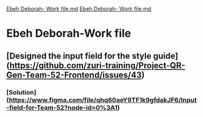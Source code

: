 [Ebeh Deborah- Work file.md](https://github.com/zuri-training/Project-QR-Gen-Team-52-Frontend/files/9294926/Ebeh.Deborah-.Work.file.md)
[Ebeh Deborah- Work file.md](https://github.com/zuri-training/Project-QR-Gen-Team-52-Frontend/files/9294899/Ebeh.Deborah-.Work.file.md)
# **Ebeh Deborah-Work file**
## [Designed the input field for the style guide] (https://github.com/zuri-training/Project-QR-Gen-Team-52-Frontend/issues/43)

### [Solution] (https://www.figma.com/file/qhq60aeY9TF1k9gfdakJF6/Input-field-for-Team-52?node-id=0%3A1)
